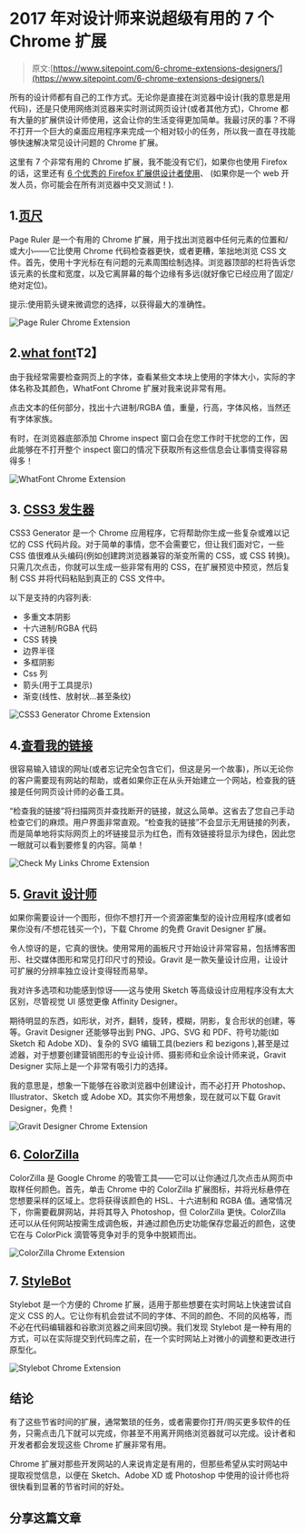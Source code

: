 # 2017 年对设计师来说超级有用的 7 个 Chrome 扩展

> 原文:[https://www.sitepoint.com/6-chrome-extensions-designers/](https://www.sitepoint.com/6-chrome-extensions-designers/)

所有的设计师都有自己的工作方式。无论你是直接在浏览器中设计(我的意思是用代码)，还是只使用网络浏览器来实时测试网页设计(或者其他方式)，Chrome 都有大量的扩展供设计师使用，这会让你的生活变得更加简单。我最讨厌的事？不得不打开一个巨大的桌面应用程序来完成一个相对较小的任务，所以我一直在寻找能够快速解决常见设计问题的 Chrome 扩展。

这里有 7 个非常有用的 Chrome 扩展，我不能没有它们，如果你也使用 Firefox 的话，这里还有 [6 个优秀的 Firefox 扩展供设计者使用](https://www.sitepoint.com/6-great-firefox-extensions-designers/)、
(如果你是一个 web 开发人员，你可能会在所有浏览器中交叉测试！).

## 1.[页尺](https://chrome.google.com/webstore/detail/page-ruler/jlpkojjdgbllmedoapgfodplfhcbnbpn/)

Page Ruler 是一个有用的 Chrome 扩展，用于找出浏览器中任何元素的位置和/或大小——它比使用 Chrome 代码检查器更快，或者更糟，笨拙地浏览 CSS 文件。首先，使用十字光标在有问题的元素周围绘制选择。浏览器顶部的栏将告诉您该元素的长度和宽度，以及它离屏幕的每个边缘有多远(就好像它已经应用了固定/绝对定位)。

提示:使用箭头键来微调您的选择，以获得最大的准确性。

![Page Ruler Chrome Extension](../Images/7d5263ecc1ddf5282917aa57d1de109f.png)

## 2.[what font](https://chrome.google.com/webstore/detail/whatfont/jabopobgcpjmedljpbcaablpmlmfcogm)T2】

由于我经常需要检查网页上的字体，查看某些文本块上使用的字体大小，实际的字体名称及其颜色，WhatFont Chrome 扩展对我来说非常有用。

点击文本的任何部分，找出十六进制/RGBA 值，重量，行高，字体风格，当然还有字体家族。

有时，在浏览器底部添加 Chrome inspect 窗口会在您工作时干扰您的工作，因此能够在不打开整个 inspect 窗口的情况下获取所有这些信息会让事情变得容易得多！

![WhatFont Chrome Extension](../Images/2ec6c644e6d8e5faafbdadbb2b3f08e1.png)

## 3. [CSS3 发生器](https://chrome.google.com/webstore/detail/css3-generator/dmlgmehijaodgkkooghkknjjkddahmej)

CSS3 Generator 是一个 Chrome 应用程序，它将帮助你生成一些复杂或难以记忆的 CSS 代码片段。对于简单的事情，您不会需要它，但让我们面对它，一些 CSS 值很难从头编码(例如创建跨浏览器兼容的渐变所需的 CSS，或 CSS 转换)。只需几次点击，你就可以生成一些非常有用的 CSS，在扩展预览中预览，然后复制 CSS 并将代码粘贴到真正的 CSS 文件中。

以下是支持的内容列表:

*   多重文本阴影
*   十六进制/RGBA 代码
*   CSS 转换
*   边界半径
*   多框阴影
*   Css 列
*   箭头(用于工具提示)
*   渐变(线性、放射状…甚至条纹)

![CSS3 Generator Chrome Extension](../Images/b89084fd1f3664ec0b1c8a08aa2702df.png)

## 4.[查看我的链接](https://chrome.google.com/webstore/detail/check-my-links/ojkcdipcgfaekbeaelaapakgnjflfglf)

很容易输入错误的网址(或者忘记完全包含它们，但这是另一个故事)，所以无论你的客户需要现有网站的帮助，或者如果你正在从头开始建立一个网站，检查我的链接是任何网页设计师的必备工具。

“检查我的链接”将扫描网页并查找断开的链接，就这么简单。这省去了您自己手动检查它们的麻烦。用户界面非常直观。“检查我的链接”不会显示无用链接的列表，而是简单地将实际网页上的坏链接显示为红色，而有效链接将显示为绿色，因此您一眼就可以看到要修复的内容。简单！

![Check My Links Chrome Extension](../Images/fbea84aa34f10e5dcb2d3fffeb5f35ef.png)

## 5. [Gravit 设计师](https://chrome.google.com/webstore/detail/gravit-designer/pdagghjnpkeagmlbilmjmclfhjeaapaa)

如果你需要设计一个图形，但你不想打开一个资源密集型的设计应用程序(或者如果你没有/不想花钱买一个)，下载 Chrome 的免费 Gravit Designer 扩展。

令人惊讶的是，它真的很快。使用常用的画板尺寸开始设计非常容易，包括博客图形、社交媒体图形和常见打印尺寸的预设。Gravit 是一款矢量设计应用，让设计可扩展的分辨率独立设计变得轻而易举。

我对许多选项和功能感到惊讶——这与使用 Sketch 等高级设计应用程序没有太大区别，尽管视觉 UI 感觉更像 Affinity Designer。

期待明显的东西，如形状，对齐，翻转，旋转，模糊，阴影，复合形状的创建，等等。Gravit Designer 还能够导出到 PNG、JPG、SVG 和 PDF、符号功能(如 Sketch 和 Adobe XD)、复杂的 SVG 编辑工具(beziers 和 bezigons ),甚至是过滤器，对于想要创建营销图形的专业设计师、摄影师和业余设计师来说，Gravit Designer 实际上是一个非常有吸引力的选择。

我的意思是，想象一下能够在谷歌浏览器中创建设计，而不必打开 Photoshop、Illustrator、Sketch 或 Adobe XD。其实你不用想象，现在就可以下载 Gravit Designer，免费！

![Gravit Designer Chrome Extension](../Images/13b0901ae8fb5ed63a5e45776b783f73.png)

## 6. [ColorZilla](https://chrome.google.com/webstore/detail/colorzilla/bhlhnicpbhignbdhedgjhgdocnmhomnp)

ColorZilla 是 Google Chrome 的吸管工具——它可以让你通过几次点击从网页中取样任何颜色。首先，单击 Chrome 中的 ColorZilla 扩展图标，并将光标悬停在您想要采样的区域上。您将获得该颜色的 HSL、十六进制和 RGBA 值。通常情况下，你需要截屏网站，并将其导入 Photoshop，但 ColorZilla 更快。ColorZilla 还可以从任何网站按需生成调色板，并通过颜色历史功能保存您最近的颜色，这使它在与 ColorPick 滴管等竞争对手的竞争中脱颖而出。

![ColorZilla Chrome Extension](../Images/a80a32bd97bec231fef81b329f092823.png)

## 7. [StyleBot](https://chrome.google.com/webstore/detail/stylebot/oiaejidbmkiecgbjeifoejpgmdaleoha)

Stylebot 是一个方便的 Chrome 扩展，适用于那些想要在实时网站上快速尝试自定义 CSS 的人。它让你有机会尝试不同的字体、不同的颜色、不同的风格等，而不必在代码编辑器和谷歌浏览器之间来回切换。我们发现 Stylebot 是一种有用的方式，可以在实际提交到代码库之前，在一个实时网站上对微小的调整和更改进行原型化。

![Stylebot Chrome Extension](../Images/959516d3bf5d76810cf0026522393645.png)

## 结论

有了这些节省时间的扩展，通常繁琐的任务，或者需要你打开/购买更多软件的任务，只需点击几下就可以完成，你甚至不用离开网络浏览器就可以完成。设计者和开发者都会发现这些 Chrome 扩展非常有用。

Chrome 扩展对那些开发网站的人来说肯定是有用的，但那些希望从实时网站中提取视觉信息，以便在 Sketch、Adobe XD 或 Photoshop 中使用的设计师也将很快看到显著的节省时间的好处。

## 分享这篇文章